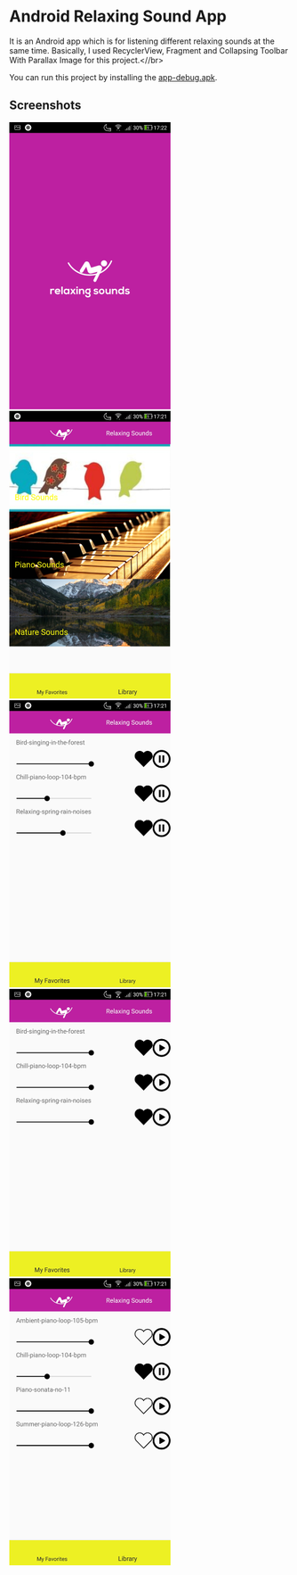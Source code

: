 # Android Relaxing Sound App
It is an Android app which is for listening different relaxing sounds at the same time. Basically, I used RecyclerView, Fragment and Collapsing Toolbar With Parallax Image for this project.<//br>

You can run this project by installing the [app-debug.apk](https://github.com/burhanelgun/RelaxingSoundsAndroid/raw/master/app-debug.apk).




## Screenshots
<p float="left">
<img src="https://github.com/burhanelgun/RelaxingSoundsAndroid/blob/master/Screenshot_20190212-172213.jpg" width="290" title="hover text">
<img src="https://github.com/burhanelgun/RelaxingSoundsAndroid/blob/master/Screenshot_20190212-172115.jpg" width="290" title="hover text">
<img src="https://github.com/burhanelgun/RelaxingSoundsAndroid/blob/master/Screenshot_20190212-172151.jpg" width="290" title="hover text">
<img src="https://github.com/burhanelgun/RelaxingSoundsAndroid/blob/master/Screenshot_20190212-172138.jpg" width="290" title="hover text">
<img src="https://github.com/burhanelgun/RelaxingSoundsAndroid/blob/master/Screenshot_20190212-172158.jpg" width="290" title="hover text">
</p>
